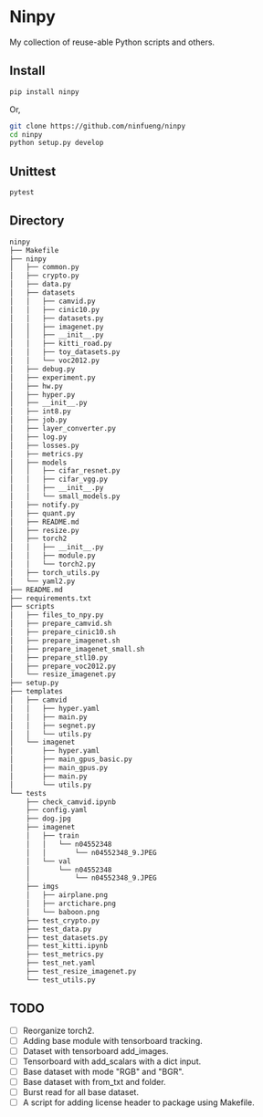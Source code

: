 # Ninpy #

My collection of reuse-able Python scripts and others.

## Install ##

```bash
pip install ninpy

```
Or,
```bash
git clone https://github.com/ninfueng/ninpy
cd ninpy
python setup.py develop
```

## Unittest ##

```bash
pytest
```

## Directory ##

```bash
ninpy
├── Makefile
├── ninpy
│   ├── common.py
│   ├── crypto.py
│   ├── data.py
│   ├── datasets
│   │   ├── camvid.py
│   │   ├── cinic10.py
│   │   ├── datasets.py
│   │   ├── imagenet.py
│   │   ├── __init__.py
│   │   ├── kitti_road.py
│   │   ├── toy_datasets.py
│   │   └── voc2012.py
│   ├── debug.py
│   ├── experiment.py
│   ├── hw.py
│   ├── hyper.py
│   ├── __init__.py
│   ├── int8.py
│   ├── job.py
│   ├── layer_converter.py
│   ├── log.py
│   ├── losses.py
│   ├── metrics.py
│   ├── models
│   │   ├── cifar_resnet.py
│   │   ├── cifar_vgg.py
│   │   ├── __init__.py
│   │   └── small_models.py
│   ├── notify.py
│   ├── quant.py
│   ├── README.md
│   ├── resize.py
│   ├── torch2
│   │   ├── __init__.py
│   │   ├── module.py
│   │   └── torch2.py
│   ├── torch_utils.py
│   └── yaml2.py
├── README.md
├── requirements.txt
├── scripts
│   ├── files_to_npy.py
│   ├── prepare_camvid.sh
│   ├── prepare_cinic10.sh
│   ├── prepare_imagenet.sh
│   ├── prepare_imagenet_small.sh
│   ├── prepare_stl10.py
│   ├── prepare_voc2012.py
│   └── resize_imagenet.py
├── setup.py
├── templates
│   ├── camvid
│   │   ├── hyper.yaml
│   │   ├── main.py
│   │   ├── segnet.py
│   │   └── utils.py
│   └── imagenet
│       ├── hyper.yaml
│       ├── main_gpus_basic.py
│       ├── main_gpus.py
│       ├── main.py
│       └── utils.py
└── tests
    ├── check_camvid.ipynb
    ├── config.yaml
    ├── dog.jpg
    ├── imagenet
    │   ├── train
    │   │   └── n04552348
    │   │       └── n04552348_9.JPEG
    │   └── val
    │       └── n04552348
    │           └── n04552348_9.JPEG
    ├── imgs
    │   ├── airplane.png
    │   ├── arctichare.png
    │   └── baboon.png
    ├── test_crypto.py
    ├── test_data.py
    ├── test_datasets.py
    ├── test_kitti.ipynb
    ├── test_metrics.py
    ├── test_net.yaml
    ├── test_resize_imagenet.py
    └── test_utils.py
```

## TODO ##

* [ ] Reorganize torch2.
* [ ] Adding base module with tensorboard tracking.
* [ ] Dataset with tensorboard add_images.
* [ ] Tensorboard with add_scalars with a dict input.
* [ ] Base dataset with mode "RGB" and "BGR".
* [ ] Base dataset with from_txt and folder.
* [ ] Burst read for all base dataset.
* [ ] A script for adding license header to package using Makefile.
